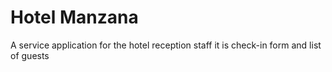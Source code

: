 #  Hotel Manzana

A service application for the hotel reception staff it is check-in form and list of guests


